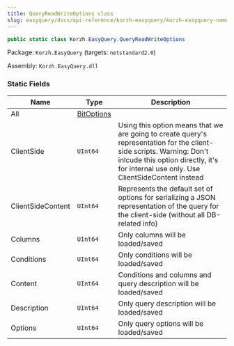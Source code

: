```yaml
---
title: QueryReadWriteOptions class
slug: easyquery/docs/api-reference/korzh-easyquery/korzh-easyquery-namespace/queryreadwriteoptions-class
---
```



```csharp
public static class Korzh.EasyQuery.QueryReadWriteOptions

```
Package: `Korzh.EasyQuery` (targets: `netstandard2.0`)

Assembly: `Korzh.EasyQuery.dll`

### Static Fields

| Name | Type | Description | 
| --- | --- | --- | 
| All | [BitOptions](/api-reference/easydata-core/easydata-namespace/bitoptions-class) |  | 
| ClientSide | `UInt64` | Using this option means that we are going to create query's representation for the client-side scripts.  Warning: Don't inlcude this option directly, it's for internal use only. Use ClientSideContent instead | 
| ClientSideContent | `UInt64` | Represents the default set of options for serializing a JSON representation of the query for the client-side (without all DB-related info) | 
| Columns | `UInt64` | Only columns will be loaded/saved | 
| Conditions | `UInt64` | Only conditions will be loaded/saved | 
| Content | `UInt64` | Conditions and columns and query description will be loaded/saved | 
| Description | `UInt64` | Only query description will be loaded/saved | 
| Options | `UInt64` | Only query options will be loaded/saved |